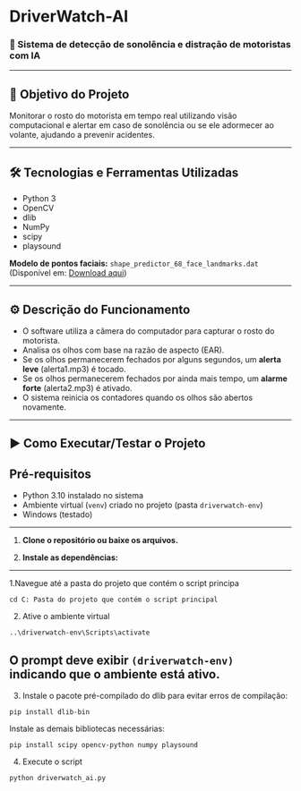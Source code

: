 # DriverWatch-AI

### 🧠 Sistema de detecção de sonolência e distração de motoristas com IA

---

## 🎯 Objetivo do Projeto

Monitorar o rosto do motorista em tempo real utilizando visão computacional e alertar em caso de sonolência ou se ele adormecer ao volante, ajudando a prevenir acidentes.

---

## 🛠️ Tecnologias e Ferramentas Utilizadas

- Python 3
- OpenCV
- dlib
- NumPy
- scipy
- playsound

**Modelo de pontos faciais:** `shape_predictor_68_face_landmarks.dat`  
(Disponível em: [Download aqui](https://github.com/AKSHAYUBHAT/TensorFace/blob/master/openface/models/dlib/shape_predictor_68_face_landmarks.dat))

---

## ⚙️ Descrição do Funcionamento

- O software utiliza a câmera do computador para capturar o rosto do motorista.
- Analisa os olhos com base na razão de aspecto (EAR).
- Se os olhos permanecerem fechados por alguns segundos, um **alerta leve** (alerta1.mp3) é tocado.
- Se os olhos permanecerem fechados por ainda mais tempo, um **alarme forte** (alerta2.mp3) é ativado.
- O sistema reinicia os contadores quando os olhos são abertos novamente.

---

## ▶️ Como Executar/Testar o Projeto
## Pré-requisitos

* Python 3.10 instalado no sistema
* Ambiente virtual (`venv`) criado no projeto (pasta `driverwatch-env`)
* Windows (testado)

---

1. **Clone o repositório ou baixe os arquivos.**

2. **Instale as dependências:**
---
1.Navegue até a pasta do projeto que contém o script principa

```
cd C: Pasta do projeto que contém o script principal
```
2. Ative o ambiente virtual
```
..\driverwatch-env\Scripts\activate
```
 **O prompt deve exibir `(driverwatch-env)` indicando que o ambiente está ativo.**
---
3. Instale o pacote pré-compilado do dlib para evitar erros de compilação:
```
pip install dlib-bin
```
Instale as demais bibliotecas necessárias:
```
pip install scipy opencv-python numpy playsound
```
4. Execute o script
```
python driverwatch_ai.py
```


